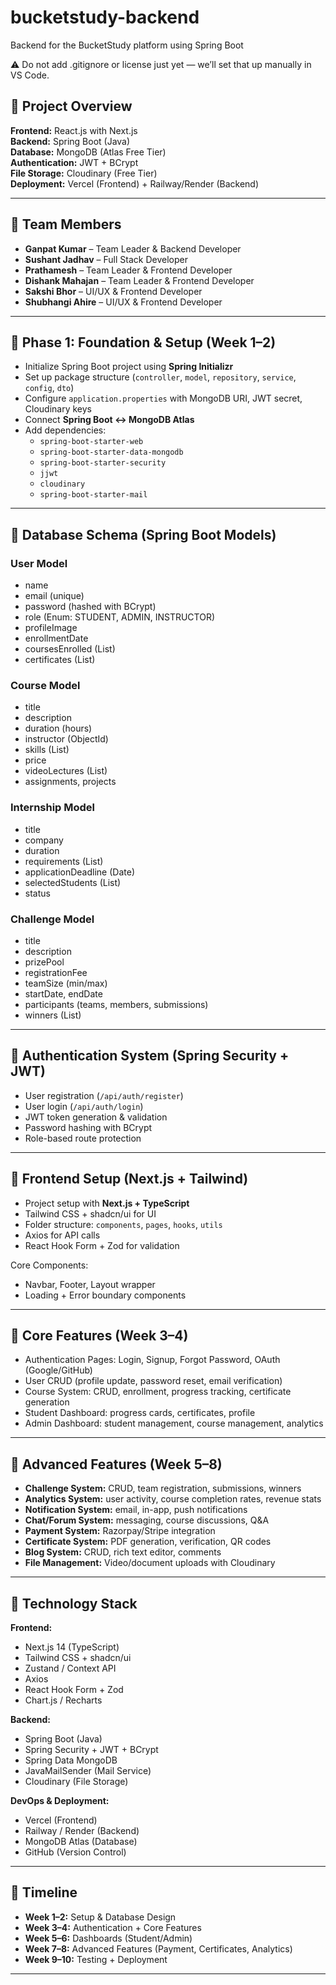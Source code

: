 # bucketstudy-backend
Backend for the BucketStudy platform using Spring Boot

⚠️ Do not add .gitignore or license just yet — we’ll set that up manually in VS Code.

## 🚀 Project Overview  

**Frontend:** React.js with Next.js  
**Backend:** Spring Boot (Java)  
**Database:** MongoDB (Atlas Free Tier)  
**Authentication:** JWT + BCrypt  
**File Storage:** Cloudinary (Free Tier)  
**Deployment:** Vercel (Frontend) + Railway/Render (Backend)  

---

## 👥 Team Members  

- **Ganpat Kumar** – Team Leader & Backend Developer  
- **Sushant Jadhav** – Full Stack Developer  
- **Prathamesh** – Team Leader & Frontend Developer  
- **Dishank Mahajan** – Team Leader & Frontend Developer  
- **Sakshi Bhor** – UI/UX & Frontend Developer  
- **Shubhangi Ahire** – UI/UX & Frontend Developer  

---

## 📌 Phase 1: Foundation & Setup (Week 1–2)  

- Initialize Spring Boot project using **Spring Initializr**  
- Set up package structure (`controller`, `model`, `repository`, `service`, `config`, `dto`)  
- Configure `application.properties` with MongoDB URI, JWT secret, Cloudinary keys  
- Connect **Spring Boot ↔ MongoDB Atlas**  
- Add dependencies:  
  - `spring-boot-starter-web`  
  - `spring-boot-starter-data-mongodb`  
  - `spring-boot-starter-security`  
  - `jjwt`  
  - `cloudinary`  
  - `spring-boot-starter-mail`  

---

## 📌 Database Schema (Spring Boot Models)  

### User Model  
- name  
- email (unique)  
- password (hashed with BCrypt)  
- role (Enum: STUDENT, ADMIN, INSTRUCTOR)  
- profileImage  
- enrollmentDate  
- coursesEnrolled (List<ObjectId>)  
- certificates (List<ObjectId>)  

### Course Model  
- title  
- description  
- duration (hours)  
- instructor (ObjectId)  
- skills (List<String>)  
- price  
- videoLectures (List<String>)  
- assignments, projects  

### Internship Model  
- title  
- company  
- duration  
- requirements (List<String>)  
- applicationDeadline (Date)  
- selectedStudents (List<ObjectId>)  
- status  

### Challenge Model  
- title  
- description  
- prizePool  
- registrationFee  
- teamSize (min/max)  
- startDate, endDate  
- participants (teams, members, submissions)  
- winners (List<ObjectId>)  

---

## 📌 Authentication System (Spring Security + JWT)  

- User registration (`/api/auth/register`)  
- User login (`/api/auth/login`)  
- JWT token generation & validation  
- Password hashing with BCrypt  
- Role-based route protection  

---

## 📌 Frontend Setup (Next.js + Tailwind)  

- Project setup with **Next.js + TypeScript**  
- Tailwind CSS + shadcn/ui for UI  
- Folder structure: `components`, `pages`, `hooks`, `utils`  
- Axios for API calls  
- React Hook Form + Zod for validation  

Core Components:  
- Navbar, Footer, Layout wrapper  
- Loading + Error boundary components  

---

## 📌 Core Features (Week 3–4)  

- Authentication Pages: Login, Signup, Forgot Password, OAuth (Google/GitHub)  
- User CRUD (profile update, password reset, email verification)  
- Course System: CRUD, enrollment, progress tracking, certificate generation  
- Student Dashboard: progress cards, certificates, profile  
- Admin Dashboard: student management, course management, analytics  

---

## 📌 Advanced Features (Week 5–8)  

- **Challenge System:** CRUD, team registration, submissions, winners  
- **Analytics System:** user activity, course completion rates, revenue stats  
- **Notification System:** email, in-app, push notifications  
- **Chat/Forum System:** messaging, course discussions, Q&A  
- **Payment System:** Razorpay/Stripe integration  
- **Certificate System:** PDF generation, verification, QR codes  
- **Blog System:** CRUD, rich text editor, comments  
- **File Management:** Video/document uploads with Cloudinary  

---

## 📌 Technology Stack  

**Frontend:**  
- Next.js 14 (TypeScript)  
- Tailwind CSS + shadcn/ui  
- Zustand / Context API  
- Axios  
- React Hook Form + Zod  
- Chart.js / Recharts  

**Backend:**  
- Spring Boot (Java)  
- Spring Security + JWT + BCrypt  
- Spring Data MongoDB  
- JavaMailSender (Mail Service)  
- Cloudinary (File Storage)  

**DevOps & Deployment:**  
- Vercel (Frontend)  
- Railway / Render (Backend)  
- MongoDB Atlas (Database)  
- GitHub (Version Control)  

---

## 📌 Timeline  

- **Week 1–2:** Setup & Database Design  
- **Week 3–4:** Authentication + Core Features  
- **Week 5–6:** Dashboards (Student/Admin)  
- **Week 7–8:** Advanced Features (Payment, Certificates, Analytics)  
- **Week 9–10:** Testing + Deployment  

---

